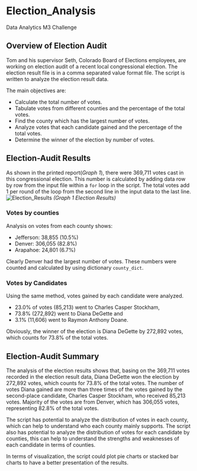 # Election_Analysis
Data Analytics M3 Challenge
## Overview of Election Audit
Tom and his supervisor Seth, Colorado Board of Elections employees, are working on election audit of a recent local congressional election. The election result file is in a comma separated value format file. The script is written to analyze the election result data.

The main objectives are:
- Calculate the total number of votes.
- Tabulate votes from different counties and the percentage of the total votes.
- Find the county which has the largest number of votes.
- Analyze votes that each candidate gained and the percentage of the total votes.
- Determine the winner of the election by number of votes.


## Election-Audit Results
As shown in the printed report(*Graph 1*), there were 369,711 votes cast in this congressional election. This number is calculated by adding data row by row from the input file within a `for` loop in the script. The total votes add 1 per round of the loop from the second line in the input data to the last line.
![Election_Results](https://user-images.githubusercontent.com/78275082/110264969-77f8b580-7f88-11eb-92c1-beac17c23a0f.png)
*(Graph 1 Election Results)*
### Votes by counties
Analysis on votes from each county shows:

- Jefferson: 38,855 (10.5%)
- Denver: 306,055 (82.8%)
- Arapahoe: 24,801 (6.7%)

Clearly Denver had the largest number of votes. These numbers were counted and calculated by using dictionary `county_dict`.

### Votes by Candidates
Using the same method, votes gained by each candidate were analyzed. 

- 23.0% of votes (85,213) went to Charles Casper Stockham, 
- 73.8% (272,892) went to Diana DeGette and 
- 3.1% (11,606) went to Raymon Anthony Doane. 

Obviously, the winner of the election is Diana DeGette by 272,892 votes, which counts for 73.8% of the total votes.

## Election-Audit Summary
The analysis of the election results shows that, basing on the 369,711 votes recorded in the election result data, Diana DeGette won the election by 272,892 votes, which counts for 73.8% of the total votes. The number of votes Diana gained are more than three times of the votes gained by the second-place candidate, Charles Casper Stockham, who received 85,213 votes. Majority of the votes are from Denver, which has 306,055 votes, representing 82.8% of the total votes.

The script has potential to analyze the distribution of votes in each county, which can help to understand who each county mainly supports. The script also has potential to analyze the distribution of votes for each candidate by counties, this can help to understand the strengths and weaknesses of each candidate in terms of counties.

In terms of visualization, the script could plot pie charts or stacked bar charts to have a better presentation of the results.
